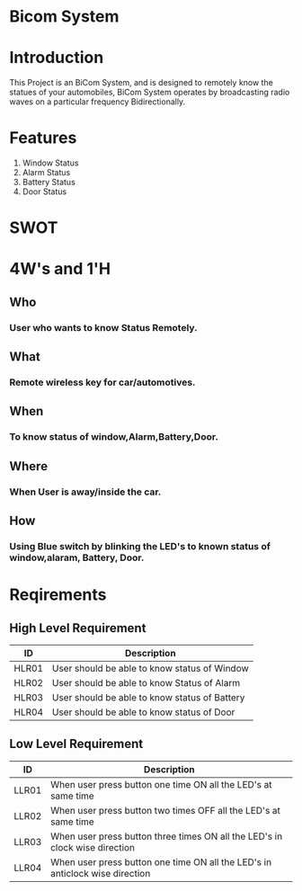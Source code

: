 # Bicom System

# Introduction
This Project is an BiCom System, and is designed to remotely know the statues of your automobiles, BiCom System operates by broadcasting radio waves on a particular frequency Bidirectionally.

# Features
1. Window Status
2. Alarm Status
3. Battery Status
4. Door Status

# SWOT

# 4W's and 1'H
## Who
### User who wants to know Status Remotely.

## What
### Remote wireless key for car/automotives.

## When
### To know status of window,Alarm,Battery,Door. 

## Where
### When User is away/inside the car.

## How
### Using Blue switch by blinking the LED's to known status of window,alaram, Battery, Door.

# Reqirements
## High Level Requirement

| ID | Description |  
| ----- | ----- | 
| HLR01 |User should be able to know status of Window |
| HLR02 |User should be able to know Status of Alarm |
| HLR03 |User should be able to know status of Battery | 
| HLR04 |User should be able to know status of Door | 
 
## Low Level Requirement

| ID | Description |  
| ----- | ----- |
| LLR01 |When user press button one time ON all the LED's at same time|
| LLR02 |When user press button two times OFF all the LED's at same time| 
| LLR03 |When user press button three times ON all the LED's in clock wise direction|
| LLR04 |When user press button one time ON all the LED's in anticlock wise direction|

